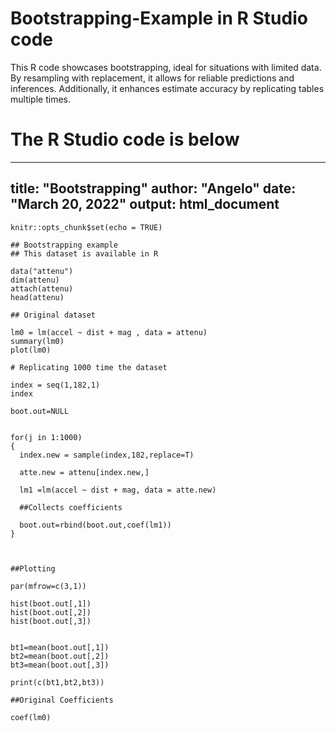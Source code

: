 # Bootstrapping-Example in R Studio code
This R code showcases bootstrapping, ideal for situations with limited data. By resampling with replacement, it allows for reliable predictions and inferences. Additionally, it enhances estimate accuracy by replicating tables multiple times.

# The R Studio code is below

---
title: "Bootstrapping"
author: "Angelo"
date: "March 20, 2022"
output: html_document
---


```{r setup, include=FALSE}
knitr::opts_chunk$set(echo = TRUE)
```

```{r}
## Bootstrapping example
## This dataset is available in R

data("attenu")
dim(attenu)
attach(attenu)
head(attenu)

## Original dataset

lm0 = lm(accel ~ dist + mag , data = attenu)
summary(lm0)
plot(lm0)

# Replicating 1000 time the dataset 

index = seq(1,182,1)
index

boot.out=NULL


for(j in 1:1000)
{
  index.new = sample(index,182,replace=T)
  
  atte.new = attenu[index.new,]
  
  lm1 =lm(accel ~ dist + mag, data = atte.new)
  
  ##Collects coefficients
  
  boot.out=rbind(boot.out,coef(lm1))
}



##Plotting 

par(mfrow=c(3,1))

hist(boot.out[,1])
hist(boot.out[,2])
hist(boot.out[,3])


bt1=mean(boot.out[,1])
bt2=mean(boot.out[,2])
bt3=mean(boot.out[,3])

print(c(bt1,bt2,bt3))

##Original Coefficients

coef(lm0)

```


